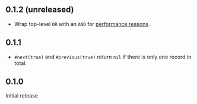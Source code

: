 ## 0.1.2 (unreleased)

* Wrap top-level `OR` with an `AND` for [performance reasons](https://github.com/glebm/order_query/issues/3).

## 0.1.1

* `#next(true)` and `#previous(true)` return `nil` if there is only one record in total.

## 0.1.0

Initial release
